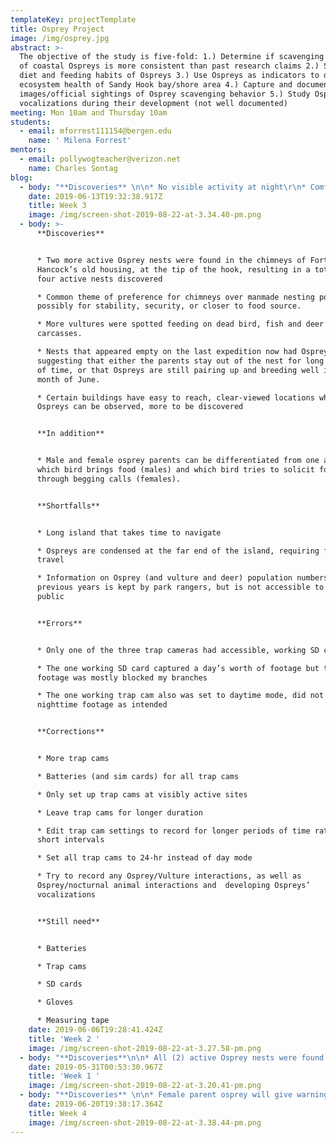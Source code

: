 ```yaml
---
templateKey: projectTemplate
title: Osprey Project
image: /img/osprey.jpg
abstract: >-
  The objective of the study is five-fold: 1.) Determine if scavenging behavior
  of coastal Ospreys is more consistent than past research claims 2.) Study the
  diet and feeding habits of Ospreys 3.) Use Ospreys as indicators to determine
  ecosystem health of Sandy Hook bay/shore area 4.) Capture and document
  images/official sightings of Osprey scavenging behavior 5.) Study Osprey
  vocalizations during their development (not well documented)
meeting: Mon 10am and Thursday 10am
students:
  - email: mforrest111154@bergen.edu
    name: ' Milena Forrest'
mentors:
  - email: pollywogteacher@verizon.net
    name: Charles Sontag
blog:
  - body: "**Discoveries** \n\n* No visible activity at night\r\n* Comfortable with the presence of other smaller birds\r\n* New possible theory: ospreys prefer chimneys due to stability and less accessibility to nocturnal scavengers, due to the difficulty of climbing bricks (would need data from previous years to confirm this)\r\n\n**In addition**\r\n\n* Data is available on Osprey populations from previous years, but access is not available to the public\r\n* According to the National Park Services, “Habitat: Fresh and saltwater, shallow water estuaries, lakes, and rivers.\r\n*  Nest on platforms, buoys, chimneys, and dead trees.” However current observational data show Ospreys nesting almost exclusively in chimneys, with the exception of one manmade pole\r\n* More observational data would be needed to prove Osprey’s preference for chimneys and avoidance of artificial manmade platforms\r\n\n**Shortfalls**\r\n\n* Due to the unavailability of visible activity of scavenging behavior, as well as abundance of fish in this area, my hypothesis that Ospreys scavenge no longer has any viable potential to be proven.\r\n* When trap cam is pointed directly at the Sun, the glare ends up distracting from most of the footage \r\n* Not enough high points to get a better view of nestlings\r\n* Not enough usable footage, trap cam settings must be further adjusted\r\n\n**Errors**\r\n\n* Camera 2’s SD card was out of place and therefore no footage was taken.\r\n* Camera 3 along with its SD card was stolen\r\n\n**Corrections**\r\n\n* Double check that all cameras have SD cards pushed in\r\n* Can disprove information on Osprey nesting choices by capturing enough images/footage of chimney nests\r\n\n**Still need**\r\n\n* Osprey population data\r\n* Better vantage points\r\n\n****"
    date: 2019-06-13T19:32:38.917Z
    title: Week 3
    image: /img/screen-shot-2019-08-22-at-3.34.40-pm.png
  - body: >-
      **Discoveries** 


      * Two more active Osprey nests were found in the chimneys of Fort
      Hancock’s old housing, at the tip of the hook, resulting in a total of
      four active nests discovered

      * Common theme of preference for chimneys over manmade nesting posts,
      possibly for stability, security, or closer to food source.

      * More vultures were spotted feeding on dead bird, fish and deer
      carcasses.

      * Nests that appeared empty on the last expedition now had Osprey pairs,
      suggesting that either the parents stay out of the nest for long periods
      of time, or that Ospreys are still pairing up and breeding well into the
      month of June.

      * Certain buildings have easy to reach, clear-viewed locations where
      Ospreys can be observed, more to be discovered


      **In addition**


      * Male and female osprey parents can be differentiated from one another by
      which bird brings food (males) and which bird tries to solicit food
      through begging calls (females).


      **Shortfalls**


      * Long island that takes time to navigate

      * Ospreys are condensed at the far end of the island, requiring further
      travel

      * Information on Osprey (and vulture and deer) population numbers from
      previous years is kept by park rangers, but is not accessible to the
      public


      **Errors**


      * Only one of the three trap cameras had accessible, working SD cards

      * The one working SD card captured a day’s worth of footage but the
      footage was mostly blocked my branches

      * The one working trap cam also was set to daytime mode, did not capture
      nighttime footage as intended


      **Corrections**


      * More trap cams

      * Batteries (and sim cards) for all trap cams

      * Only set up trap cams at visibly active sites

      * Leave trap cams for longer duration

      * Edit trap cam settings to record for longer periods of time rather than
      short intervals

      * Set all trap cams to 24-hr instead of day mode

      * Try to record any Osprey/Vulture interactions, as well as
      Osprey/nocturnal animal interactions and  developing Ospreys’
      vocalizations


      **Still need**


      * Batteries

      * Trap cams

      * SD cards

      * Gloves

      * Measuring tape
    date: 2019-06-06T19:28:41.424Z
    title: 'Week 2 '
    image: /img/screen-shot-2019-08-22-at-3.27.58-pm.png
  - body: "**Discoveries**\n\n* All (2) active Osprey nests were found in the chimneys of Fort Hancock’s old housing, at the tip of the hook\r\n* The manmade nests that were created for them are further inland, and, for some reason, are vacant, suggesting there’s a reason the Ospreys are not nesting there. Ospreys typically do not live in colonies and prefer to be spread out from their ‘neighbors’, and yet they are moving more and more towards the tip of sandy hook and away from the rest of the island.\r\n* Near the vacant Osprey nests were an abundance of vultures, at least 4 or 5, feeding on dead bird and fish carcasses.\r\n* One Osprey was seen flying above the area of the vacant Osprey nest and the feeding vultures, appearing to be scoping it out, but never landed in the area.\r\n\n**In addition**\r\n\n* Male and female Ospreys are difficult to distinguish from one another, so rather than referring to mother or father Ospreys, they will be referred to as parent Ospreys\r\n* Osprey vocalizations sound almost paedomorphic (The parent Osprey’s vocalizations were originally thought to be chicks cheeping)\r\n* Baby Osprey vocalizations are raspier, less clear, and higher pitched\r\n\n**Shortfalls**\r\n\n* Long island that takes time to navigate\r\n* Ospreys are condensed at the far end of the island, requiring further travel\r\n* Ospreys are nested in chimneys taller than any surrounding trees, further investigation will be required to find sufficient locations to place the trap cams\r\n\n**Errors**\r\n\n* Only two of the three trap cameras were working\r\n* Set up a trap cam at a vacant nest for hours\r\n* Only set up one trap cam at an active nesting site, but not for a sufficient time to properly document their behavior\r\n\n**Corrections**\r\n\n* More trap cams\r\n* Batteries (and sim cards) for all trap cams\r\n* Only set up trap cams at visibly active sites\r\n* Leave trap cams for longer duration\r\n* Edit trap cam settings to record for longer periods of time rather than short intervals\r\n* Try to record any Osprey/Vulture interactions, as well as developing Ospreys’ vocalizations\r\n\n**Still need**\r\n\n* Batteries\r\n* More trap cams\r\n* Gloves\r\n* Measuring tape\r\n* Sim card reader"
    date: 2019-05-31T00:53:30.967Z
    title: 'Week 1 '
    image: /img/screen-shot-2019-08-22-at-3.20.41-pm.png
  - body: "**Discoveries** \n\n* Female parent osprey will give warning calls when she feels there is a threat nearby\r\n* Some nests seem more habituated to humans; for instance, the ospreys in nests closer to the main road of sandy hook were less likely to give warning calls as I approached their territory, compared to the nests that were further from human activity\r\n* These ospreys could be older, more experienced pairs, or\r\n* This is possibly due to the fact that Sandy Hook now offers rentals of some of the buildings that either have, or are next to, the osprey nests, giving these ospreys more exposure and therefore  leaving them more habituated\r\n* More data would be needed to prove this difference in behavior between pairs\r\n\n**In addition**\r\n\n* Typically only hunt in the morning not at night\r\n* Birds observed building nest and returning with twigs and other materials for the rest of the day\r\n\n**Shortfalls**\r\n\n* One osprey was observed returning with a large item to the nest, but it is unclear if item was a fish or a piece of seaweed\r\n\n**Errors**\r\n\n* \rBatteries were not fully pushed in\r\n\n**Corrections**\r\n\n* Reach out to more park rangers on obtaining osprey population data\r\n* Set up cameras earlier in the day, being mindful of angles and direction of the sun"
    date: 2019-06-20T19:38:17.364Z
    title: Week 4
    image: /img/screen-shot-2019-08-22-at-3.38.44-pm.png
---
```


